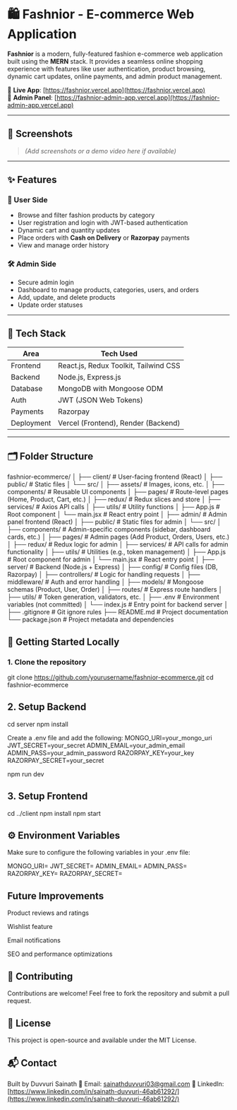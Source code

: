 # 🛍️ Fashnior - E-commerce Web Application

**Fashnior** is a modern, fully-featured fashion e-commerce web application built using the **MERN** stack. It provides a seamless online shopping experience with features like user authentication, product browsing, dynamic cart updates, online payments, and admin product management.

🔗 **Live App**: [https://fashnior.vercel.app](https://fashnior.vercel.app)  
🔐 **Admin Panel**: [https://fashnior-admin-app.vercel.app](https://fashnior-admin-app.vercel.app)

---

## 📸 Screenshots

> *(Add screenshots or a demo video here if available)*

---

## ✨ Features

### 👤 User Side
- Browse and filter fashion products by category
- User registration and login with JWT-based authentication
- Dynamic cart and quantity updates
- Place orders with **Cash on Delivery** or **Razorpay** payments
- View and manage order history

### 🛠️ Admin Side
- Secure admin login
- Dashboard to manage products, categories, users, and orders
- Add, update, and delete products
- Update order statuses

---

## 🧰 Tech Stack

| Area        | Tech Used                             |
|-------------|----------------------------------------|
| Frontend    | React.js, Redux Toolkit, Tailwind CSS |
| Backend     | Node.js, Express.js                   |
| Database    | MongoDB with Mongoose ODM             |
| Auth        | JWT (JSON Web Tokens)                 |
| Payments    | Razorpay                              |
| Deployment  | Vercel (Frontend), Render (Backend)   |

---

## 🗂️ Folder Structure

fashnior-ecommerce/
│
├── client/                         # User-facing frontend (React)
│   ├── public/                     # Static files
│   └── src/
│       ├── assets/                 # Images, icons, etc.
│       ├── components/             # Reusable UI components
│       ├── pages/                  # Route-level pages (Home, Product, Cart, etc.)
│       ├── redux/                  # Redux slices and store
│       ├── services/               # Axios API calls
│       ├── utils/                  # Utility functions
│       ├── App.js                  # Root component
│       └── main.jsx                # React entry point
│
├── admin/                          # Admin panel frontend (React)
│   ├── public/                     # Static files for admin
│   └── src/
│       ├── components/             # Admin-specific components (sidebar, dashboard cards, etc.)
│       ├── pages/                  # Admin pages (Add Product, Orders, Users, etc.)
│       ├── redux/                  # Redux logic for admin
│       ├── services/               # API calls for admin functionality
│       ├── utils/                  # Utilities (e.g., token management)
│       ├── App.js                  # Root component for admin
│       └── main.jsx                # React entry point
│
├── server/                         # Backend (Node.js + Express)
│   ├── config/                     # Config files (DB, Razorpay)
│   ├── controllers/                # Logic for handling requests
│   ├── middleware/                 # Auth and error handling
│   ├── models/                     # Mongoose schemas (Product, User, Order)
│   ├── routes/                     # Express route handlers
│   ├── utils/                      # Token generation, validators, etc.
│   ├── .env                        # Environment variables (not committed)
│   └── index.js                    # Entry point for backend server
│
├── .gitignore                      # Git ignore rules
├── README.md                       # Project documentation
└── package.json                    # Project metadata and dependencies



## 🚀 Getting Started Locally

### 1. Clone the repository


git clone https://github.com/yourusername/fashnior-ecommerce.git
cd fashnior-ecommerce


## 2. Setup Backend

cd server
npm install

Create a .env file and add the following:
MONGO_URI=your_mongo_uri
JWT_SECRET=your_secret
ADMIN_EMAIL=your_admin_email
ADMIN_PASS=your_admin_password
RAZORPAY_KEY=your_key
RAZORPAY_SECRET=your_secret

npm run dev

## 3. Setup Frontend
cd ../client
npm install
npm start

## ⚙️ Environment Variables
Make sure to configure the following variables in your .env file:

MONGO_URI=
JWT_SECRET=
ADMIN_EMAIL=
ADMIN_PASS=
RAZORPAY_KEY=
RAZORPAY_SECRET=

## Future Improvements
Product reviews and ratings

Wishlist feature

Email notifications

SEO and performance optimizations

## 🤝 Contributing
Contributions are welcome! Feel free to fork the repository and submit a pull request.

## 📄 License
This project is open-source and available under the MIT License.

## 📬 Contact
Built by Duvvuri Sainath
📧 Email: sainathduvvuri03@gmail.com
🔗 LinkedIn: [https://www.linkedin.com/in/sainath-duvvuri-46ab61292/](https://www.linkedin.com/in/sainath-duvvuri-46ab61292/)
